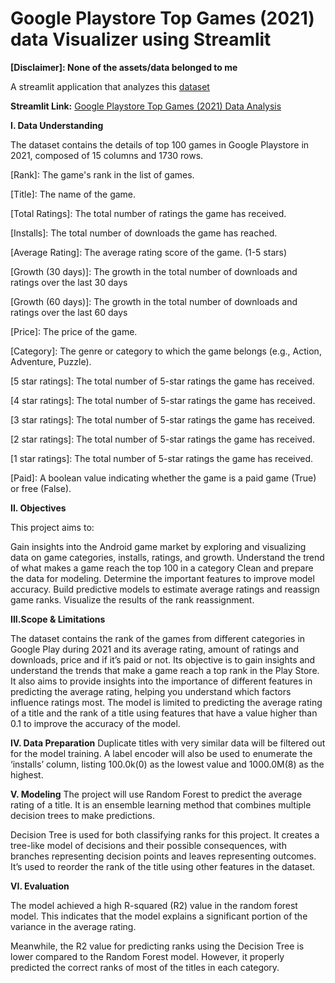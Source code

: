 # Google Playstore Top Games (2021) data Visualizer using Streamlit

**[Disclaimer]: None of the assets/data belonged to me**

A streamlit application that analyzes this [dataset](https://www.kaggle.com/datasets/dhruvildave/top-play-store-games/data)

**Streamlit Link:** [Google Playstore Top Games (2021) Data Analysis]([https://www.kaggle.com/datasets/dhruvildave/top-play-store-games/data](https://gplaystore-top100gamesdt2021.streamlit.app/))


**I. Data Understanding** 

The dataset contains the details of top 100 games in Google Playstore in 2021, composed 
of 15  columns and 1730 rows.

[Rank]: The game's rank in the list of games.

[Title]: The name of the game.

[Total Ratings]: The total number of ratings the game has received.

[Installs]: The total number of downloads the game has reached.

[Average Rating]: The average rating score of the game. (1-5 stars)

[Growth (30 days)]: The growth in the total number of downloads and ratings over the last 30 days

[Growth (60 days)]: The growth in the total number of downloads and ratings over the last 60 days

[Price]: The price of the game.

[Category]: The genre or category to which the game belongs (e.g., Action, Adventure, Puzzle).

[5 star ratings]: The total number of 5-star ratings the game has received.

[4 star ratings]: The total number of 5-star ratings the game has received.

[3 star ratings]: The total number of 5-star ratings the game has received.

[2 star ratings]: The total number of 5-star ratings the game has received.

[1 star ratings]: The total number of 5-star ratings the game has received.

[Paid]: A boolean value indicating whether the game is a paid game (True) or free (False).

**II. Objectives**

This project aims to:

Gain insights into the Android game market by exploring and visualizing data on 
game categories, installs, ratings, and growth. 
Understand the trend of what makes a game reach the top 100 in a category 
Clean and prepare the data for modeling. 
Determine the important features to improve model accuracy. 
Build predictive models to estimate average ratings and reassign game ranks. 
Visualize the results of the rank reassignment. 

**III.Scope & Limitations**

The dataset contains the rank of the games from different categories in Google Play during 
2021 and its average rating, amount of ratings and downloads, price and if it’s paid or not. Its 
objective is to gain insights and understand the trends that make a game reach a top rank 
in the Play Store. It also aims to provide insights into the importance of different features in 
predicting the average rating, helping you understand which factors influence ratings most. 
The model is limited to predicting the average rating of a title and the rank of a title using features 
that have a value higher than 0.1 to improve the accuracy of the model.

**IV. Data Preparation** 
Duplicate titles with very similar data will be filtered out for the model training. 
A label encoder will also be used to enumerate the ‘installs’ column, listing 100.0k(0) as the 
lowest value and 1000.0M(8) as the highest.  

**V. Modeling**
The project will use Random Forest to predict the average rating of a title. It is an ensemble 
learning method that combines multiple decision trees to make predictions. 

Decision Tree is used for both classifying ranks for this project. It creates a tree-like model 
of decisions and their possible consequences, with branches representing decision points 
and leaves representing outcomes. 
It’s used to reorder the rank of the title using other features in the dataset. 

**VI. Evaluation**

The model achieved a high R-squared (R2) value in the random forest model. This indicates 
that the model explains a significant portion of the variance in the average rating.

Meanwhile, the R2 value for predicting ranks using the Decision Tree is lower compared to the Random Forest 
model. However, it properly predicted the correct ranks of most of the titles in each category.
